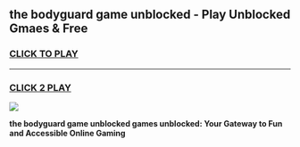 
## the bodyguard game unblocked - Play Unblocked Gmaes & Free
<h3>
<a href="https://news.freeplayer.one?title=the_bodyguard_game_unblocked&ref=23F">CLICK TO PLAY</a></h3>
<hr>

<h3>
<a href="https://news.freeplayer.one?title=the_bodyguard_game_unblocked&ref=23F">CLICK 2 PLAY</a>
  
</h3>

<a href="https://news.freeplayer.one?title=the_bodyguard_game_unblocked&ref=23F/"><img src="https://clearcache.store/games.png"></a>


**the bodyguard game unblocked games unblocked: Your Gateway to Fun and Accessible Online Gaming**
